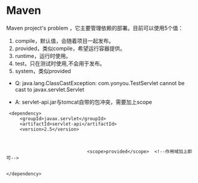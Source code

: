 # Maven

Maven project's problem
<scope>，它主要管理依赖的部署。目前<scope>可以使用5个值：  
1. compile，默认值，会随着项目一起发布。 
2. provided，类似compile，希望运行容器提供。 
3. runtime，运行时使用。 
4. test，只在测试时使用,不会用于发布。 
5. system，类似provided


* Q:
java.lang.ClassCastException: com.yonyou.TestServlet cannot be cast to javax.servlet.Servlet

* A:
servlet-api.jar与tomcat自带的包冲突，需要加上scope

```
 <dependency>
     <groupId>javax.servlet</groupId>
     <artifactId>servlet-api</artifactId>
     <version>2.5</version>
     
     
     
                              <scope>provided</scope>  <!--作用域加上即可-->
     
     
</dependency>
```
